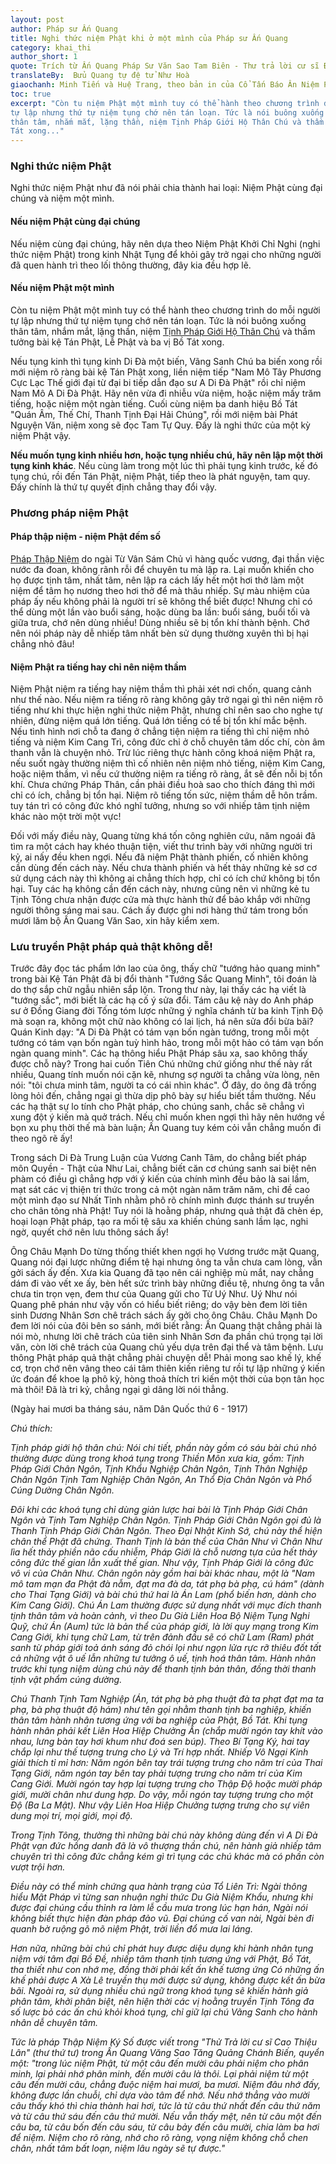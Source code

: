 ```yaml
---
layout: post
author: Pháp sư Ấn Quang
title: Nghi thức niệm Phật khi ở một mình của Pháp sư Ấn Quang
category: khai_thi
author_short: 1
quote: Trích từ Ấn Quang Pháp Sư Văn Sao Tam Biên - Thư trả lời cư sĩ Đinh Phước Bảo - thư thứ tư
translateBy:  Bửu Quang tự đệ tử Như Hoà
giaochanh: Minh Tiến và Huệ Trang, theo bản in của Cổ Tấn Báo Ân Niệm Phật Đường, năm 2002.
toc: true
excerpt: "Còn tu niệm Phật một mình tuy có thể hành theo chương trình do mỗi người
tự lập nhưng thứ tự niệm tụng chớ nên tán loạn. Tức là nói buông xuống
thân tâm, nhắm mắt, lặng thần, niệm Tịnh Pháp Giới Hộ Thân Chú và thầm tưởng bài kệ Tán Phật, Lễ Phật và ba vị Bồ
Tát xong..."
---
```


### Nghi thức niệm Phật

Nghi thức niệm Phật như đã nói phải chia thành hai loại: Niệm Phật cùng
đại chúng và niệm một mình.

#### Nếu niệm Phật cùng đại chúng

Nếu niệm cùng đại chúng, hãy nên dựa theo Niệm Phật Khởi Chỉ Nghi (nghi
thức niệm Phật) trong kinh Nhật Tụng để khỏi gây trở ngại cho những
người đã quen hành trì theo lối thông thường, đây kia đều hợp lẽ.

#### Nếu niệm Phật một mình

Còn tu niệm Phật một mình tuy có thể hành theo chương trình do mỗi người
tự lập nhưng thứ tự niệm tụng chớ nên tán loạn. Tức là nói buông xuống
thân tâm, nhắm mắt, lặng thần, niệm [Tịnh Pháp Giới Hộ Thân Chú](#reference1) và thầm tưởng bài kệ Tán Phật, Lễ Phật và ba vị Bồ
Tát xong.


Nếu tụng kinh thì tụng kinh Di Đà một biến, Vãng Sanh Chú ba biến xong
rồi mới niệm rõ ràng bài kệ Tán Phật xong, liền niệm tiếp "Nam Mô Tây
Phương Cực Lạc Thế giới
đại từ đại bi tiếp dẫn đạo sư A Di Đà Phật" rồi chỉ niệm Nam Mô A Di Đà
Phật. Hãy nên vừa đi nhiễu vừa niệm, hoặc niệm mấy trăm tiếng, hoặc niệm
một ngàn tiếng. Cuối cùng niệm ba danh hiệu Bồ Tát "Quán Âm, Thế Chí,
Thanh Tịnh Đại Hải Chúng", rồi mới niệm bài Phát Nguyện Văn, niệm xong
sẽ đọc Tam Tự Quy. Đấy là nghi thức của một kỳ niệm Phật vậy.

**Nếu muốn tụng kinh nhiều hơn, hoặc tụng nhiều chú, hãy nên lập một
thời tụng kinh khác**. Nếu cùng làm trong một lúc thì phải tụng kinh
trước, kế đó tụng chú, rồi đến Tán Phật, niệm Phật, tiếp theo là phát
nguyện, tam quy. Đấy chính là thứ tự quyết định chẳng thay đổi vậy.

### Phương pháp niệm Phật

#### Pháp thập niệm - niệm Phật đếm số

[Pháp Thập Niệm](#reference2) do ngài Từ Vân Sám Chủ vì hàng quốc vương, đại thần việc
nước đa đoan, không rãnh rỗi để chuyên tu mà lập ra. Lại muốn khiến cho
họ được tịnh tâm, nhất tâm, nên lập ra cách lấy hết một hơi thở làm một
niệm để tâm họ nương theo hơi thở để mà thâu nhiếp. Sự màu nhiệm của
pháp ấy nếu không phải là người trí sẽ không thể biết được! Nhưng chỉ có
thể dùng một lần vào buổi sáng, hoặc dùng ba lần: buổi sáng, buổi tối và
giữa trưa, chớ nên dùng nhiều! Dùng nhiều sẽ bị tổn khí thành bệnh. Chớ
nên nói pháp này dễ nhiếp tâm nhất bèn sử dụng thường xuyên thì bị hại
chẳng nhỏ đâu!

#### Niệm Phật ra tiếng hay chỉ nên niệm thầm


Niệm Phật niệm ra tiếng hay niệm thầm thì phải xét nơi chốn, quang cảnh
như thế nào. Nếu niệm ra tiếng rõ ràng không gây trở ngại gì thì nên
niệm rõ tiếng như khi thực hiện nghi thức niệm Phật, nhưng chỉ nên sao
cho nghe tự nhiên, đừng niệm quá lớn tiếng. Quá lớn tiếng có tể bị tổn
khí mắc bệnh. Nếu tình hình nơi chỗ ta đang ở chẳng tiện niệm ra tiếng
thì chỉ niệm nhỏ tiếng và niệm Kim Cang Trì, công đức chỉ ở chỗ chuyên
tâm dốc chí, còn âm thanh vẫn là chuyện nhỏ. Trừ lúc riêng thực hành
công khoá niệm Phật ra, nếu suốt ngày thường niệm thì cố nhiên nên niệm
nhỏ tiếng, niệm Kim Cang, hoặc niệm thầm, vì nếu cứ thường niệm ra tiếng
rõ ràng, ắt sẽ đến nỗi bị tổn khí. Chưa chứng Pháp Thân, cần phải điều
hoà sao cho thích đáng thì mới chỉ có ích, chẳng bị tổn hại. Niệm rõ
tiếng tốn sức, niệm thầm dễ hôn trầm. tuy tán trì có công đức khó nghĩ
tưởng, nhưng so với nhiếp tâm tịnh niệm khác nào một trời một vực!

Đối với mấy điều này, Quang từng khá tốn công nghiên cứu, năm ngoái đã
tìm ra một cách hay khéo thuận tiện, viết thư trình bày với những người
tri kỷ, ai nấy đều khen ngợi. Nếu đã niệm Phật thành phiến, cố nhiên
không cần dùng đến cách này. Nếu chưa thành phiến và hết thảy những kẻ
sơ cơ sử dụng cách này thì không ai chẳng thích hợp, chỉ có ích chứ
không bị tổn hại. Tuy các hạ không cần đến cách này, nhưng cũng nên vì
những kẻ tu Tịnh Tông chưa nhận được cửa mà thực hành thử để bảo khắp
với những người thông sáng mai sau. Cách ấy được ghi nơi hàng thứ tám
trong bốn mươi lăm bộ Ấn Quang Văn Sao, xin hãy kiểm xem.

### Lưu truyền Phật pháp quả thật không dễ!

Trước đây đọc tác phẩm lớn lao của ông, thấy chữ "tướng hảo quang minh"
trong bài Kệ Tán Phật đã bị đổi thành "Tướng Sắc Quang Minh", tôi đoán
là do thợ sắp chữ ngẫu nhiên sắp lộn. Trong thư này, lại thấy các hạ
viết là "tướng sắc", mới biết là các hạ cố ý sửa đổi. Tám câu kệ này do
Anh pháp sư ở Đồng Giang đời Tống tóm lược những ý nghĩa chánh từ ba
kinh Tịnh Độ mà soạn ra, không một chữ nào không có lai lịch, há nên sửa
đổi bừa bãi? Quán Kinh dạy: "A Di Đà Phật có tám vạn bốn ngàn tướng,
trong mỗi một tướng có tám vạn bốn ngàn tuỳ hình hảo, trong mỗi một hảo
có tám vạn bốn ngàn quang minh". Các hạ thông hiểu Phật Pháp sâu xa, sao
không thấy được chỗ này? Trong hai cuốn Tiên Chú những chứ giống như thế
này rất nhiều, Quang tính muốn nói cặn kẽ, nhưng sợ người ta chẳng vừa
lòng, nên nói: "tôi chưa minh tâm, người ta có cái nhìn khác". Ở đây, do
ông đã trống lòng hỏi đến, chẳng ngại gì thừa dịp phô bày sự hiểu biết
tầm thường. Nếu các hạ thật sự lo tính cho Phật pháp, cho chúng sanh,
chắc sẽ chẳng vì xung đột ý kiến mà quở trách. Nếu chỉ muốn khen ngợi
thì hãy nên hướng về bọn xu phụ thời thế mà bàn luận; Ấn Quang tuy kém
cỏi vẫn chẳng muốn đi theo ngõ rẽ ấy!

Trong sách Di Đà Trung Luận của Vương Canh Tâm, do chẳng biết pháp môn
Quyền - Thật của Như Lai, chẳng biết căn cơ chúng sanh sai biệt nên phàm
có điều gì chẳng hợp với ý kiến của chính mình đều bảo là sai lầm, mạt
sát các vị thiện tri thức trong cả một ngàn năm trăm năm, chỉ đề cao một
mình đạo sư Nhất Tỉnh nhằm phô rõ chính mình được thánh sư truyền cho
chân tông nhà Phật! Tuy nói là hoằng pháp, nhưng quả thật đã chèn ép,
hoại loạn Phật pháp, tạo ra mối tệ sâu xa khiến chúng sanh lầm lạc, nghi
ngờ, quyết chớ nên lưu thông sách ấy!

Ông Châu Mạnh Do từng thống thiết khen ngợi họ Vương trước mặt Quang,
Quang nói đại lược những điểm tệ hại nhưng ông ta vẫn chưa cam lòng, vẫn
gởi sách ấy đến. Xưa kia Quang đã tạo nên cái nghiệp mù mắt, nay chẳng
dám đi vào vết xe ấy, bèn hết sức trình bày những điều tệ, nhưng ông ta
vẫn chưa tin trọn vẹn, đem thư của Quang gửi cho Từ Uý Như. Uý Như nói
Quang phê phán như vậy vốn có hiểu biết riêng; do vậy bèn đem lời tiên
sinh Dương Nhân Sơn chê trách sách ấy gởi cho ông Châu. Châu Mạnh Do đem
lời nói của đôi bên so sánh, mới biết rằng: Ấn Quang thật chẳng phải là
nói mò, nhưng lời chê trách của tiên sinh Nhân Sơn đa phần chú trọng tại
lời văn, còn lời chê trách của Quang chủ yếu dựa trên đại thể và tâm
bệnh. Lưu thông Phật pháp quả thật chẳng phải chuyện dễ! Phải mong sao
khế lý, khế cơ, trọn chớ nên vâng theo cái tâm thiên kiến riêng tư rồi
tự lập những ý kiến ức đoán để khoe lạ phô kỳ, hòng thoả thích tri kiến
một thời của bọn tân học mà thôi! Đã là tri kỷ, chẳng ngại gì dâng lời
nói thẳng.

(Ngày hai mươi ba tháng sáu, năm Dân Quốc thứ 6 - 1917)

*Chú thích:*

*<a id="reference1">Tịnh pháp giới hộ thân chú</a>: Nói chi tiết, phần này gồm có sáu
bài chú nhỏ thường được dùng trong khoá tụng trong Thiền Môn xưa kia,
gồm: Tịnh Pháp Giới Chân Ngôn, Tịnh Khẩu Nghiệp Chân Ngôn, Tịnh Thân
Nghiệp Chân Ngôn Tịnh Tam Nghiệp Chân Ngôn, An Thổ Địa Chân Ngôn và Phổ
Cúng Dường Chân Ngôn.*

*Đôi khi các khoá tụng chỉ dùng giản lược hai bài là Tịnh Pháp Giới Chân
Ngôn và Tịnh Tam Nghiệp Chân Ngôn. Tịnh Pháp Giới Chân Ngôn gọi đủ là
Thanh Tịnh Pháp Giới Chân Ngôn. Theo Đại Nhật Kinh Sớ, chú này thể hiện
chân thể Phật đã chứng. Thanh Tịnh là bản thể của Chân Như vì Chân Như
lìa hết thảy phiền não cấu nhiễm, Pháp Giới là chỗ nương tựa của hết
thảy công đức thế gian lẫn xuất thế gian. Như vậy, Tịnh Pháp Giới là
công đức vô vi của Chân Như. Chân ngôn này gồm hai bài khác nhau, một là
"Nam mô tam mạn đa Phật đà nẫm, đạt ma đà da, tát phạ bà phạ, cú hám"
(dành cho Thai Tạng Giới) và bài chú thứ hai là Án Lam (phổ biến hơn,
dành cho Kim Cang Giới). Chú Án Lam thường được sử dụng nhất với mục
đích thanh tịnh thân tâm và hoàn cảnh, vì theo Du Già Liên Hoa Bộ Niệm
Tụng Nghi Quỹ, chứ Án (Aum) tức là bản thể của pháp giới, là lời quy
mạng trong Kim Cang Giới, khi tụng chữ Lam, từ trên đảnh đầu sẽ có chữ
Lam (Ram) phát sanh từ pháp giới toả ánh sáng đỏ chói lọi như ngọn lửa
rực rỡ thiêu đốt tất cả những vật ô uế lẫn những tư tưởng ô uế, tịnh hoá
thân tâm. Hành nhân trước khi tụng niệm dùng chú này để thanh tịnh bản
thân, đồng thời thanh tịnh vật phẩm cúng dường.*

*Chú Thanh Tịnh Tam Nghiệp (Án, tát phạ bà phạ thuật đà ta phạt đạt ma ta
phạ, bà phạ thuật độ hám) như tên gọi nhằm thanh tịnh ba nghiệp, khiến
thân tâm hành nhân tương ứng với ba nghiệp của Phật, Bồ Tát. Khi tụng
hành nhân phải kết Liên Hoa Hiệp Chưởng Ấn (chắp mười ngón tay khít vào
nhau, lưng bàn tay hơi khum như đoá sen búp). Theo Bí Tạng Ký, hai tay
chắp lại như thế tượng trưng cho Lý và Trí hợp nhất. Nhiếp Vô Ngại Kinh
giải thích tỉ mỉ hơn: Năm ngón bên tay trái tượng trưng cho năm trí của
Thai Tạng Giới, năm ngón tay bên tay phải tượng trưng cho năm trí của
Kim Cang Giới. Mười ngón tay hợp lại tượng trưng cho Thập Độ hoặc mười
pháp giới, mười chân như dung hợp. Do vậy, mỗi ngón tay tượng trưng cho
một Độ (Ba La Mật). Như vậy Liên Hoa Hiệp Chưởng tượng trưng cho sự viên
dung mọi trí, mọi giới, mọi độ.*

*Trong Tịnh Tông, thường thì những bài chú này không dùng đến vì A Di Đà
Phật vạn đức hồng danh đã là vô thượng thần chú, nên hành giả nhiếp tâm
chuyên trì thì công đức chẳng kém gì trì tụng các chú khác mà có phần
còn vượt trội hơn.*

*Điều này có thể minh chứng qua hành trạng của Tổ Liên Trì: Ngài thông
hiểu Mật Pháp vì từng san nhuận nghi thức Du Già Niệm Khẩu, nhưng khi
được đại chúng cầu thỉnh ra làm lễ cầu mưa trong lúc hạn hán, Ngài nói
không biết thực hiện đàn pháp đảo vũ. Đại chúng cố van nài, Ngài bèn đi
quanh bờ ruộng gõ mõ niệm Phật, trời liền đổ mưa lai láng.*

*Hơn nữa, những bài chú chỉ phát huy được diệu dụng khi hành nhân tụng
niệm với tâm đại Bồ Đề, nhiếp tâm thanh tịnh tương ứng với Phật, Bồ Tát,
tha thiết như con nhớ mẹ, đồng thời phải kết ấn khế tương ứng Có những
ấn khế phải được A Xà Lê truyền thụ mới được sử dụng, không được kết ấn
bừa bãi. Ngoài ra, sử dụng nhiều chú ngữ trong khoá tụng sẽ khiến hành
giả phân tâm, khởi phân biệt, nên hiện thời các vị hoằng truyền Tịnh
Tông đa số lược bỏ các ấn chú khỏi khoá tụng, chỉ giữ lại chú Vãng Sanh
cho hành nhân dễ chuyên tâm.*

*Tức là <a id="reference2">pháp Thập Niệm Ký Số</a> được viết trong "Thử Trả lời cư
sĩ Cao Thiệu Lân" (thư thứ tư) trong Ấn Quang Văng Sao Tăng Quảng Chánh
Biến, quyển một: "trong lúc niệm Phật, từ một câu đến mười câu phải niệm
cho phân minh, lại phải nhớ phân minh, đến mười câu là thôi. Lại phải
niệm từ một câu đến mười câu, chẳng đuộc niệm hai mươi, ba mươi. Niệm
đâu nhớ đấy, không được lần chuỗi, chỉ dựa vào tâm để nhớ. Nếu nhớ thẳng
vào mười câu thấy khó thì chia thành hai hơi, tức là từ câu thứ nhất đến
câu thứ năm và từ câu thứ sáu đến câu thứ mười. Nếu vẫn thấy mệt, nên từ
câu một đến câu ba, từ câu bốn đến câu sáu, từ câu bảy đến câu mười,
chia làm ba hơi để niệm. Niệm cho rõ ràng, nhớ cho rõ ràng, vọng niệm
không chỗ chen chân, nhất tâm bất loạn, niệm lâu ngày sẽ tự được."*
